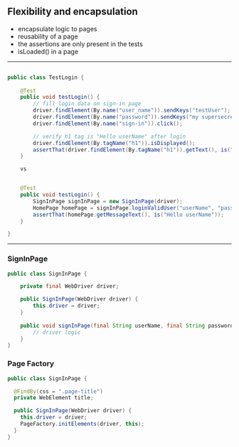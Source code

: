 ## Flexibility and encapsulation

- encapsulate logic to pages
- reusability of a page
- the assertions are only present in the tests
- isLoaded() in a page

---

````java

public class TestLogin {
    
    @Test
    public void testLogin() {
        // fill login data on sign-in page
        driver.findElement(By.name("user_name")).sendKeys("testUser");
        driver.findElement(By.name("password")).sendKeys("my supersecret password");
        driver.findElement(By.name("sign-in")).click();

        // verify h1 tag is "Hello userName" after login
        driver.findElement(By.tagName("h1")).isDisplayed();
        assertThat(driver.findElement(By.tagName("h1")).getText(), is("Hello userName"));
    }

    vs


    @Test
    public void testLogin() {
        SignInPage signInPage = new SignInPage(driver);
        HomePage homePage = signInPage.loginValidUser("userName", "password");
        assertThat(homePage.getMessageText(), is("Hello userName"));
    }

}
````
---
### SignInPage

````java
public class SignInPage {

    private final WebDriver driver;

    public SignInPage(WebDriver driver) {
        this.driver = driver;
    }
    
    public void signInPage(final String userName, final String password){
        // driver logic
    }
}

````
### Page Factory

````java
public class SignInPage {

  @FindBy(css = ".page-title")
  private WebElement title;

  public SignInPage(WebDriver driver) {
    this.driver = driver;
    PageFactory.initElements(driver, this);
  }
}
````
